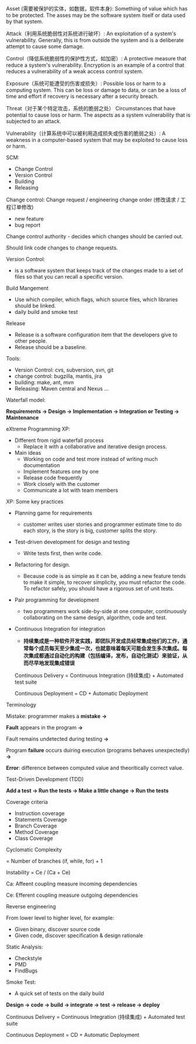 Asset (需要被保护的实体，如数据，软件本身): Something of value which has to be protected. The asses may be the software system itself or data used by that system.

Attack（利用系统脆弱性对系统进行破坏）: An exploitation of a system's vulnerability. Generally, this is from outside the system and is a deliberate attempt to cause some damage.

Control（降低系统脆弱性的保护性方式，如加密）: A protective measure that reduce a system's vulnerability. Encryption is an example of a control that reduces a vulnerability of a weak access control system.

Exposure（系统可能遭受的伤害或损失）: Possible loss or harm to a computing system. This can be loss or damage to data, or can be a loss of time and effort if recovery is necessary after a security breach.

Threat（对于某个特定攻击，系统的脆弱之处） Circumstances that have potential to cause loss or harm. The aspects as a system vulnerability that is subjected to an attack.

 Vulnerability（计算系统中可以被利用造成损失或伤害的脆弱之处）: A weakness in a computer-based system that may be exploited to cause loss or harm.



SCM:

- Change Control
- Version Control
- Building 
- Releasing



Change control: Change request / engineering change order (修改请求 / 工程订单修改)

- new feature
- bug report

Change control authority - decides which changes should be carried out.

Should link code changes to change requests.



Version Control:

- is a software system that keeps track of the changes made to a set of files so that you can recall a specific version. 



Build Mangement

- Use which compiler, which flags, which source files, which libraries should be linked.
- daily build and smoke test



Release

- Release is a software configuration item that the developers give to other people.
- Release should be a baseline.



Tools:

- Version Control: cvs, subversion, svn, git
- change control: bugzilla, mantis, jira
- building: make, ant, mvn
- Releasing: Maven central and Nexus ...



Waterfall model:

**Requirements -> Design -> Implementation -> Integration or Testing -> Maintenance**



eXtreme Programming XP:

- Different from rigid waterfall process
  - Replace it with a collaborative and iterative design process.
- Main ideas
  - Working on code and test more instead of writing much documentation
  - Implement features one by one
  - Release code frequently
  - Work closely with the customer
  - Communicate a lot with team members



XP: Some key practices

- Planning game for requirements

  - customer writes user stories and programmer estimate time to do each story, is the story is big, customer splits the story.

- Test-driven development for design and testing

  - Write tests first, then write code.

- Refactoring for design.

  - Because code is as simple as it can be, adding a new feature tends to make it simple, to recover simplicity, you must refactor the code. To refactor safely, you should have a rigorous set of unit tests.

- Pair programming for development

  - two programmers work side-by-side at one computer, continuously collaborating on the same design, algorithm, code and test.

- Continuous Integration for integration

  - **持续集成是一种软件开发实践，即团队开发成员经常集成他们的工作，通常每个成员每天至少集成一次，也就意味着每天可能会发生多次集成。每次集成都通过自动化的构建（包括编译，发布，自动化测试）来验证，从而尽早地发现集成错误**

  Continuous Delivery = Continuous Integration (持续集成) + Automated test suite

  Continuous Deployment = CD + Automatic Deployment


Terminology

Mistake: programmer makes a **mistake** **->**

**Fault** appears in the program **->**

Fault remains undetected during testing **->**

Program **failure** occurs duiring execution (programs behaves unexpectedly) **->**

**Error**: difference between computed value and theoritically correct value.



Test-Driven Development (TDD)

**Add a test -> Run the tests -> Make a little change -> Run the tests**



Coverage criteria

- Instruction coverage
- Statements Coverage
- Branch Coverage
- Method Coverage
- Class Coverage



Cyclomatic Complexity 

= Number of branches (if, while, for) + 1



Instability = Ce / (Ca + Ce)

Ca: Affeent coupling measure incoming dependencies

Ce: Efferent coupling measure outgoing dependencies



Reverse engineering

From lower level to higher level, for example:

- Given binary, discover source code
- Given code, discover specification & design rationale



Static Analysis:

- Checkstyle
- PMD
- FindBugs



Smoke Test: 

- A quick set of tests on the daily build



**Design -> code -> build -> integrate -> test -> release -> deploy**



Continuous Delivery = Continuous Integration (持续集成) + Automated test suite

Continuous Deployment = CD + Automatic Deployment